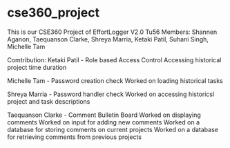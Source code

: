 # cse360_project
This is our CSE360 Project of EffortLogger V2.0
Tu56
Members: Shannen Aganon, Taequanson Clarke, Shreya Marria, Ketaki Patil, Suhani Singh, Michelle Tam

Comtribution:
Ketaki Patil - Role based Access Control
               Accessing historical project time duration

Michelle Tam - Password creation check
               Worked on loading historical tasks

Shreya Marria - Password handler check 
                Worked on accessing historicsl project and task descriptions

Taequanson Clarke - Comment Bulletin Board 
                    Worked on displaying comments
                    Worked on input for adding new comments
                    Worked on a database for storing comments on current projects
                    Worked on a database for retrieving comments from previous projects
